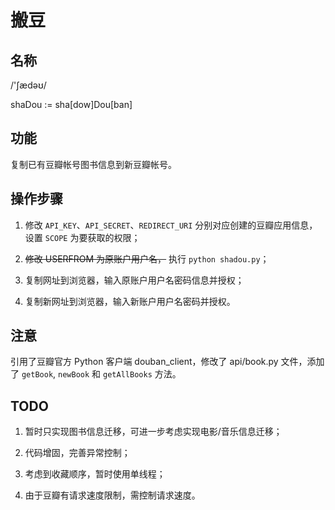 # 搬豆

## 名称

/'ʃædəʊ/

 shaDou  := sha[dow]Dou[ban]

## 功能

复制已有豆瓣帐号图书信息到新豆瓣帐号。

## 操作步骤

1. 修改 `API_KEY`、`API_SECRET`、`REDIRECT_URI` 分别对应创建的豆瓣应用信息，设置 `SCOPE` 为要获取的权限；

2. ~~修改 USERFROM 为原账户用户名，~~ 执行 `python shadou.py`；

3. 复制网址到浏览器，输入原账户用户名密码信息并授权；

4. 复制新网址到浏览器，输入新账户用户名密码并授权。

## 注意

引用了豆瓣官方 Python 客户端 douban\_client，修改了 api/book.py 文件，添加了 `getBook`, `newBook` 和 `getAllBooks` 方法。

## TODO

1. 暂时只实现图书信息迁移，可进一步考虑实现电影/音乐信息迁移；

2. 代码增固，完善异常控制；

3. 考虑到收藏顺序，暂时使用单线程；

4. 由于豆瓣有请求速度限制，需控制请求速度。
